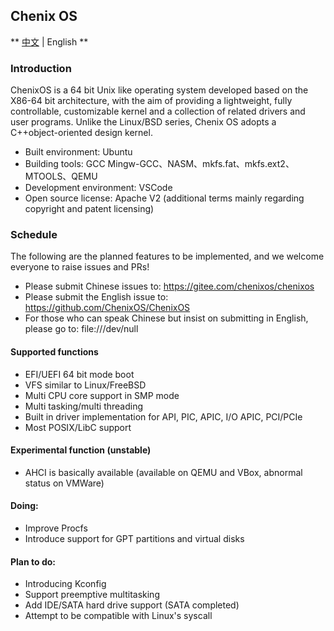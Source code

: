 ## Chenix OS

** [中文](README.md)  |  English **

### Introduction

ChenixOS is a 64 bit Unix like operating system developed based on the X86-64 bit architecture, with the aim of providing a lightweight, fully controllable, customizable kernel and a collection of related drivers and user programs. Unlike the Linux/BSD series, Chenix OS adopts a C++object-oriented design kernel.

- Built environment: Ubuntu
- Building tools: GCC Mingw-GCC、NASM、mkfs.fat、mkfs.ext2、MTOOLS、QEMU
- Development environment: VSCode
- Open source license: Apache V2 (additional terms mainly regarding copyright and patent licensing)

### Schedule
The following are the planned features to be implemented, and we welcome everyone to raise issues and PRs!

- Please submit Chinese issues to: https://gitee.com/chenixos/chenixos
- Please submit the English issue to: https://github.com/ChenixOS/ChenixOS
- For those who can speak Chinese but insist on submitting in English, please go to: file:///dev/null

#### Supported functions

- EFI/UEFI 64 bit mode boot
- VFS similar to Linux/FreeBSD
- Multi CPU core support in SMP mode
- Multi tasking/multi threading
- Built in driver implementation for API, PIC, APIC, I/O APIC, PCI/PCIe
- Most POSIX/LibC support

#### Experimental function (unstable)
- AHCI is basically available (available on QEMU and VBox, abnormal status on VMWare)

#### Doing:
- Improve Procfs
- Introduce support for GPT partitions and virtual disks

#### Plan to do:
- Introducing Kconfig
- Support preemptive multitasking
- Add IDE/SATA hard drive support (SATA completed)
- Attempt to be compatible with Linux's syscall
